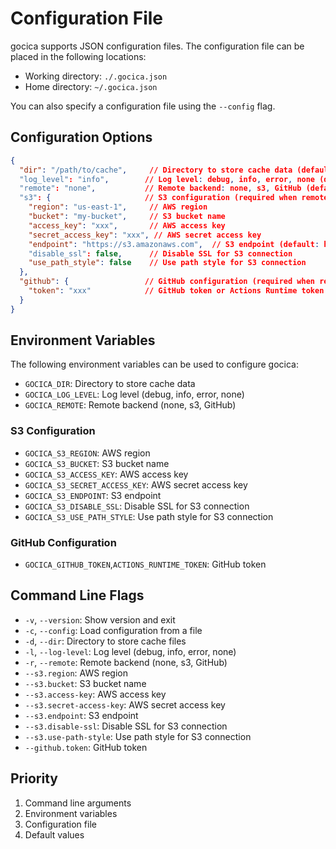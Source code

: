 # Configuration File

gocica supports JSON configuration files. The configuration file can be placed in the following locations:

- Working directory: `./.gocica.json`
- Home directory: `~/.gocica.json`

You can also specify a configuration file using the `--config` flag.

## Configuration Options

```json
{
  "dir": "/path/to/cache",     // Directory to store cache data (default: OS-specific cache directory)
  "log_level": "info",        // Log level: debug, info, error, none (default: info)
  "remote": "none",           // Remote backend: none, s3, GitHub (default: none)
  "s3": {                     // S3 configuration (required when remote=s3)
    "region": "us-east-1",     // AWS region
    "bucket": "my-bucket",     // S3 bucket name
    "access_key": "xxx",       // AWS access key
    "secret_access_key": "xxx", // AWS secret access key
    "endpoint": "https://s3.amazonaws.com",  // S3 endpoint (default: https://s3.amazonaws.com)
    "disable_ssl": false,      // Disable SSL for S3 connection
    "use_path_style": false    // Use path style for S3 connection
  },
  "github": {                 // GitHub configuration (required when remote=GitHub)
    "token": "xxx"            // GitHub token or Actions Runtime token
  }
}
```

## Environment Variables

The following environment variables can be used to configure gocica:

- `GOCICA_DIR`: Directory to store cache data
- `GOCICA_LOG_LEVEL`: Log level (debug, info, error, none)
- `GOCICA_REMOTE`: Remote backend (none, s3, GitHub)

### S3 Configuration
- `GOCICA_S3_REGION`: AWS region
- `GOCICA_S3_BUCKET`: S3 bucket name
- `GOCICA_S3_ACCESS_KEY`: AWS access key
- `GOCICA_S3_SECRET_ACCESS_KEY`: AWS secret access key
- `GOCICA_S3_ENDPOINT`: S3 endpoint
- `GOCICA_S3_DISABLE_SSL`: Disable SSL for S3 connection
- `GOCICA_S3_USE_PATH_STYLE`: Use path style for S3 connection

### GitHub Configuration
- `GOCICA_GITHUB_TOKEN`,`ACTIONS_RUNTIME_TOKEN`: GitHub token

## Command Line Flags

- `-v`, `--version`: Show version and exit
- `-c`, `--config`: Load configuration from a file
- `-d`, `--dir`: Directory to store cache files
- `-l`, `--log-level`: Log level (debug, info, error, none)
- `-r`, `--remote`: Remote backend (none, s3, GitHub)
- `--s3.region`: AWS region
- `--s3.bucket`: S3 bucket name
- `--s3.access-key`: AWS access key
- `--s3.secret-access-key`: AWS secret access key
- `--s3.endpoint`: S3 endpoint
- `--s3.disable-ssl`: Disable SSL for S3 connection
- `--s3.use-path-style`: Use path style for S3 connection
- `--github.token`: GitHub token

## Priority

1. Command line arguments
2. Environment variables
3. Configuration file
4. Default values
